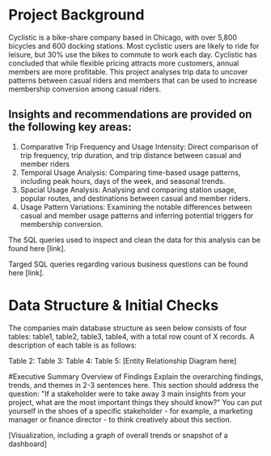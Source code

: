 # Project Background
Cyclistic is a bike-share company based in Chicago, with over 5,800 bicycles and 600 docking stations. Most cyclistic users are likely to ride for leisure, but 30% use the bikes to commute to work each day. Cyclistic has concluded that while flexible pricing attracts more customers, annual members are more profitable. This project analyses trip data to uncover patterns between casual riders and members that can be used to increase membership conversion among casual riders. 

## Insights and recommendations are provided on the following key areas:
1. Comparative Trip Frequency and Usage Intensity: Direct comparison of trip frequency, trip duration, and trip distance between casual and member riders
2. Temporal Usage Analysis: Comparing time-based usage patterns, including peak hours, days of the week, and seasonal trends.
3. Spacial Usage Analysis: Analysing and comparing station usage, popular routes, and destinations between casual and member riders.
4. Usage Pattern Variations: Examining the notable differences between casual and member usage patterns and inferring potential triggers for membership conversion.


The SQL queries used to inspect and clean the data for this analysis can be found here [link].

Targed SQL queries regarding various business questions can be found here [link].


# Data Structure & Initial Checks
The companies main database structure as seen below consists of four tables: table1, table2, table3, table4, with a total row count of X records. A description of each table is as follows:

Table 2:
Table 3:
Table 4:
Table 5:
[Entity Relationship Diagram here]

#Executive Summary
Overview of Findings
Explain the overarching findings, trends, and themes in 2-3 sentences here. This section should address the question: "If a stakeholder were to take away 3 main insights from your project, what are the most important things they should know?" You can put yourself in the shoes of a specific stakeholder - for example, a marketing manager or finance director - to think creatively about this section.

[Visualization, including a graph of overall trends or snapshot of a dashboard]
